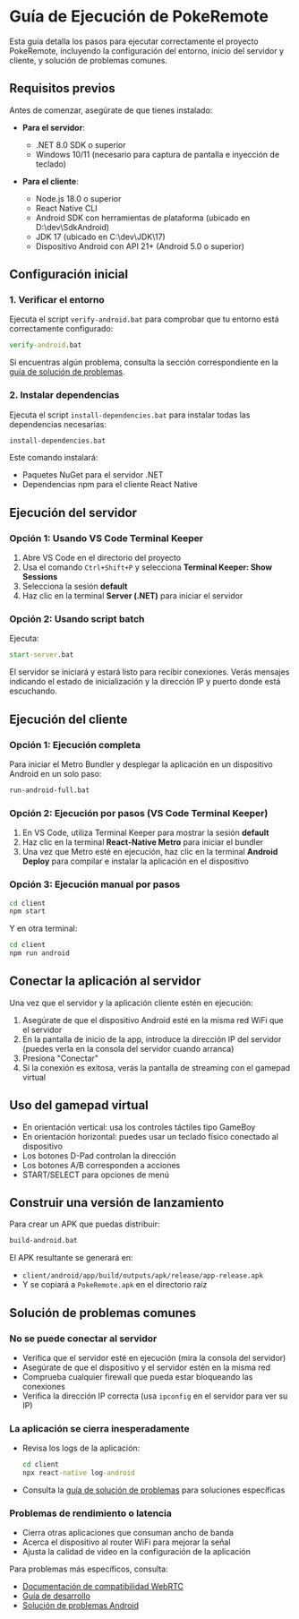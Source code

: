 # Guía de Ejecución de PokeRemote

Esta guía detalla los pasos para ejecutar correctamente el proyecto PokeRemote, incluyendo la configuración del entorno, inicio del servidor y cliente, y solución de problemas comunes.

## Requisitos previos

Antes de comenzar, asegúrate de que tienes instalado:

- **Para el servidor**:
  - .NET 8.0 SDK o superior
  - Windows 10/11 (necesario para captura de pantalla e inyección de teclado)
  
- **Para el cliente**:
  - Node.js 18.0 o superior
  - React Native CLI
  - Android SDK con herramientas de plataforma (ubicado en D:\dev\SdkAndroid)
  - JDK 17 (ubicado en C:\dev\JDK\17)
  - Dispositivo Android con API 21+ (Android 5.0 o superior)

## Configuración inicial

### 1. Verificar el entorno

Ejecuta el script `verify-android.bat` para comprobar que tu entorno está correctamente configurado:

```cmd
verify-android.bat
```

Si encuentras algún problema, consulta la sección correspondiente en la [guía de solución de problemas](solucion-problemas-android.md).

### 2. Instalar dependencias

Ejecuta el script `install-dependencies.bat` para instalar todas las dependencias necesarias:

```cmd
install-dependencies.bat
```

Este comando instalará:
- Paquetes NuGet para el servidor .NET
- Dependencias npm para el cliente React Native

## Ejecución del servidor

### Opción 1: Usando VS Code Terminal Keeper

1. Abre VS Code en el directorio del proyecto
2. Usa el comando `Ctrl+Shift+P` y selecciona **Terminal Keeper: Show Sessions**
3. Selecciona la sesión **default**
4. Haz clic en la terminal **Server (.NET)** para iniciar el servidor

### Opción 2: Usando script batch

Ejecuta:

```cmd
start-server.bat
```

El servidor se iniciará y estará listo para recibir conexiones. Verás mensajes indicando el estado de inicialización y la dirección IP y puerto donde está escuchando.

## Ejecución del cliente

### Opción 1: Ejecución completa

Para iniciar el Metro Bundler y desplegar la aplicación en un dispositivo Android en un solo paso:

```cmd
run-android-full.bat
```

### Opción 2: Ejecución por pasos (VS Code Terminal Keeper)

1. En VS Code, utiliza Terminal Keeper para mostrar la sesión **default**
2. Haz clic en la terminal **React-Native Metro** para iniciar el bundler
3. Una vez que Metro esté en ejecución, haz clic en la terminal **Android Deploy** para compilar e instalar la aplicación en el dispositivo

### Opción 3: Ejecución manual por pasos

```cmd
cd client
npm start
```

Y en otra terminal:

```cmd
cd client
npm run android
```

## Conectar la aplicación al servidor

Una vez que el servidor y la aplicación cliente estén en ejecución:

1. Asegúrate de que el dispositivo Android esté en la misma red WiFi que el servidor
2. En la pantalla de inicio de la app, introduce la dirección IP del servidor (puedes verla en la consola del servidor cuando arranca)
3. Presiona "Conectar"
4. Si la conexión es exitosa, verás la pantalla de streaming con el gamepad virtual

## Uso del gamepad virtual

- En orientación vertical: usa los controles táctiles tipo GameBoy
- En orientación horizontal: puedes usar un teclado físico conectado al dispositivo
- Los botones D-Pad controlan la dirección
- Los botones A/B corresponden a acciones
- START/SELECT para opciones de menú

## Construir una versión de lanzamiento

Para crear un APK que puedas distribuir:

```cmd
build-android.bat
```

El APK resultante se generará en:
- `client/android/app/build/outputs/apk/release/app-release.apk`
- Y se copiará a `PokeRemote.apk` en el directorio raíz

## Solución de problemas comunes

### No se puede conectar al servidor

- Verifica que el servidor esté en ejecución (mira la consola del servidor)
- Asegúrate de que el dispositivo y el servidor estén en la misma red
- Comprueba cualquier firewall que pueda estar bloqueando las conexiones
- Verifica la dirección IP correcta (usa `ipconfig` en el servidor para ver su IP)

### La aplicación se cierra inesperadamente

- Revisa los logs de la aplicación:
  ```cmd
  cd client
  npx react-native log-android
  ```
- Consulta la [guía de solución de problemas](solucion-problemas-android.md) para soluciones específicas

### Problemas de rendimiento o latencia

- Cierra otras aplicaciones que consuman ancho de banda
- Acerca el dispositivo al router WiFi para mejorar la señal
- Ajusta la calidad de video en la configuración de la aplicación

Para problemas más específicos, consulta:
- [Documentación de compatibilidad WebRTC](compatibilidad-react-native-webrtc.md)
- [Guía de desarrollo](guia-desarrollo.md)
- [Solución de problemas Android](solucion-problemas-android.md)